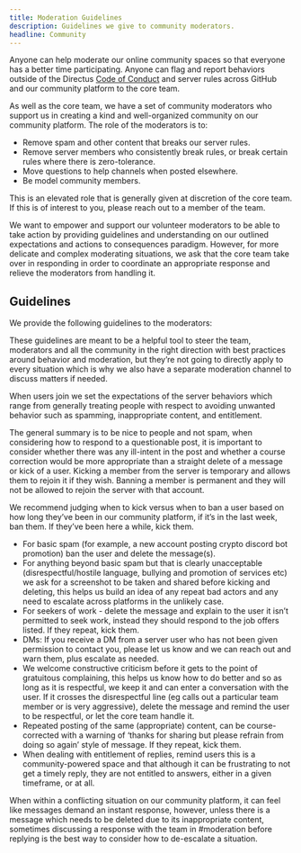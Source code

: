 ```yaml
---
title: Moderation Guidelines
description: Guidelines we give to community moderators.
headline: Community
---
```


Anyone can help moderate our online community spaces so that everyone has a better time participating. Anyone can flag and report behaviors outside of the Directus [Code of Conduct](/community/overview/conduct) and server rules across GitHub and our community platform to the core team.

As well as the core team, we have a set of community moderators who support us in creating a kind and well-organized community on our community platform. The role of the moderators is to:

- Remove spam and other content that breaks our server rules.
- Remove server members who consistently break rules, or break certain rules where there is zero-tolerance.
- Move questions to help channels when posted elsewhere.
- Be model community members.

This is an elevated role that is generally given at discretion of the core team. If this is of interest to you, please reach out to a member of the team.

We want to empower and support our volunteer moderators to be able to take action by providing guidelines and understanding on our outlined expectations and actions to consequences paradigm. However, for more delicate and complex moderating situations, we ask that the core team take over in responding in order to coordinate an appropriate response and relieve the moderators from handling it.

## Guidelines

We provide the following guidelines to the moderators:

These guidelines are meant to be a helpful tool to steer the team, moderators and all the community in the right direction with best practices around behavior and moderation, but they’re not going to directly apply to every situation which is why we also have a separate moderation channel to discuss matters if needed.

When users join we set the expectations of the server behaviors which range from generally treating people with respect to avoiding unwanted behavior such as spamming, inappropriate content, and entitlement.

The general summary is to be nice to people and not spam, when considering how to respond to a questionable post, it is important to consider whether there was any ill-intent in the post and whether a course correction would be more appropriate than a straight delete of a message or kick of a user. Kicking a member from the server is temporary and allows them to rejoin it if they wish. Banning a member is permanent and they will not be allowed to rejoin the server with that account.

We recommend judging when to kick versus when to ban a user based on how long they’ve been in our community platform, if it’s in the last week, ban them. If they’ve been here a while, kick them.

- For basic spam (for example, a new account posting crypto discord bot promotion) ban the user and delete the message(s).
- For anything beyond basic spam but that is clearly unacceptable (disrespectful/hostile language, bullying and promotion of services etc) we ask for a screenshot to be taken and shared before kicking and deleting, this helps us build an idea of any repeat bad actors and any need to escalate across platforms in the unlikely case.
- For seekers of work - delete the message and explain to the user it isn’t permitted to seek work, instead they should respond to the job offers listed. If they repeat, kick them.
- DMs: If you receive a DM from a server user who has not been given permission to contact you, please let us know and we can reach out and warn them, plus escalate as needed.
- We welcome constructive criticism before it gets to the point of gratuitous complaining, this helps us know how to do better and so as long as it is respectful, we keep it and can enter a conversation with the user. If it crosses the disrespectful line (eg calls out a particular team member or is very aggressive), delete the message and remind the user to be respectful, or let the core team handle it.
- Repeated posting of the same (appropriate) content, can be course-corrected with a warning of ‘thanks for sharing but please refrain from doing so again’ style of message. If they repeat, kick them.
- When dealing with entitlement of replies, remind users this is a community-powered space and that although it can be frustrating to not get a timely reply, they are not entitled to answers, either in a given timeframe, or at all.

When within a conflicting situation on our community platform, it can feel like messages demand an instant response, however, unless there is a message which needs to be deleted due to its inappropriate content, sometimes discussing a response with the team in #moderation before replying is the best way to consider how to de-escalate a situation.
